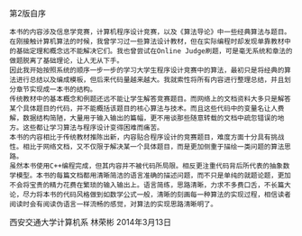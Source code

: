 第2版自序

	本书的内容涉及信息学竞赛，计算机程序设计竞赛，以及《算法导论》中一些经典算法与题目。
	在刚接触计算机算法的时候，我曾学习过一些算法设计教材，但在实际编程时却发现单靠教材中的基础定理和概念远不能解决它们。我也曾尝试在Online Judge刷题，可是毫无系统和章法的做题脱离了基础理论，让人无从下手。
	因此我开始按照系统的顺序一步一步的学习大学生程序设计竞赛中的算法，最初只是将经典的算法进行总结以及编成模板，但后来代码量越来越大。我就索性将所有内容进行整理总结，并且划分章节实现成一本书的结构。
	传统教材中的基本概念和例题还远不能让学生解答竞赛题目。而网络上的文档资料大多只是解答某个具体题目的代码，并不能概括该题目的核心算法与技术。而且这些代码中的变量名让人费解，数据结构简陋，大量用于输入输出的篇幅，更不用谈那些随意转载的文档中疏忽错误的地方。这些都让学习算法与程序设计变得困难而痛苦。
	本书的内容相比于传统教材推陈出新，内容贴合程序设计的竞赛题目，难度方面十分具有挑战性。相比于网络文档，又不仅限于解决某一个具体题目，而是更加侧重于描绘一类问题的算法思路。
	虽然本书使用C++编程完成，但其内容并不被代码所局限。相反更注重代码背后所代表的抽象数学模型。本书的每篇文档都用清晰简洁的语言准确的描述问题，而不只是单纯的就题论题，更加不会将宝贵的精力花费在繁琐的输入输出上。语言简练，思路清晰，力求不多费口舌，不长篇大论，尽力将本书的代码风格做到如数学公式一般，清晰的刻画每一种算法的实现过程，相信读者阅读时会有阅读伪语言一样流畅的感觉，对算法的实现思路清晰明了。

西安交通大学计算机系
林荣彬
2014年3月13日

